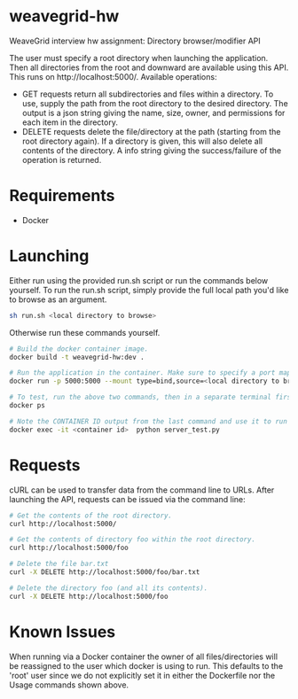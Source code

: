 # weavegrid-hw
WeaveGrid interview hw assignment: Directory browser/modifier API

The user must specify a root directory when launching the application. Then all 
directories from the root and downward are available using this API. This runs
on http://localhost:5000/. Available operations:
* GET requests return all subdirectories and files within a directory. To use, 
supply the path from the root directory to the desired directory. The output is 
a json string giving the name, size, owner, and permissions for each item in the 
directory.
* DELETE requests delete the file/directory at the path (starting from the root 
directory again). If a directory is given, this will also delete all contents 
of the directory. A info string giving the success/failure of the operation is 
returned.

# Requirements
* Docker

# Launching
Either run using the provided run.sh script or run the commands below yourself.
To run the run.sh script, simply provide the full local path you'd like to 
browse as an argument.
```bash
sh run.sh <local directory to browse>
```

Otherwise run these commands yourself.
```bash
# Build the docker container image.
docker build -t weavegrid-hw:dev .

# Run the application in the container. Make sure to specify a port mapping.
docker run -p 5000:5000 --mount type=bind,source=<local directory to browse>,target=/root_dir --rm weavegrid-hw:dev /root_dir

# To test, run the above two commands, then in a separate terminal first run:
docker ps

# Note the CONTAINER ID output from the last command and use it to run the test.
docker exec -it <container id>  python server_test.py
```

# Requests
cURL can be used to transfer data from the command line to URLs. After launching
the API, requests can be issued via the command line:
```bash
# Get the contents of the root directory.
curl http://localhost:5000/

# Get the contents of directory foo within the root directory.
curl http://localhost:5000/foo

# Delete the file bar.txt
curl -X DELETE http://localhost:5000/foo/bar.txt

# Delete the directory foo (and all its contents).
curl -X DELETE http://localhost:5000/foo
```

# Known Issues
When running via a Docker container the owner of all files/directories will
be reassigned to the user which docker is using to run. This defaults to the 
'root' user since we do not explicitly set it in either the Dockerfile nor the 
Usage commands shown above.